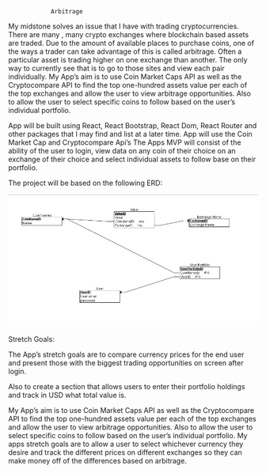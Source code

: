 

				Arbitrage
My midstone solves an issue that I have with trading cryptocurrencies. There are many , many crypto exchanges where blockchain based assets are traded. Due to the amount of available places to purchase coins, one of the ways a trader can take advantage of this is called arbitrage. Often a particular asset is trading higher on one exchange than another. The only way to currently see that is to go to those sites and view each pair individually. My App’s aim is to use Coin Market Caps API as well as the Cryptocompare API to find the top one-hundred assets value per each of the top exchanges and allow the user to view arbitrage opportunities. Also to allow the user to select specific coins to follow based on the user’s individual portfolio.

App will be built using React, React Bootstrap, React Dom, React Router and other packages that I may find and list at a later time. App will use the Coin Market Cap and Cryptocompare Api’s The Apps MVP will consist of the ability of the user to login, view data on any coin of their choice on an exchange of their choice and select individual assets to follow base on their portfolio.

The project will be based on the following ERD:
<div><img id="x" src="https://github.com/cain910772/TickerRefactor/blob/master/src/Components/pics/myerd.PNG"></div>

Stretch Goals:

The App’s stretch goals are to compare currency prices for the end user and present those with the biggest trading opportunities on screen after login.

Also to create a section that allows users to enter their portfolio holdings and track in USD what total value is.

My App’s aim is to use Coin Market Caps API as well as the Cryptocompare API to find the top one-hundred assets value per each of the top exchanges and allow the user to view arbitrage opportunities. Also to allow the user to select specific coins to follow based on the user’s individual portfolio. My apps stretch goals are to allow a user to select whichever currency they desire and track the different prices on different exchanges so they can make money off of the differences based on arbitrage.

